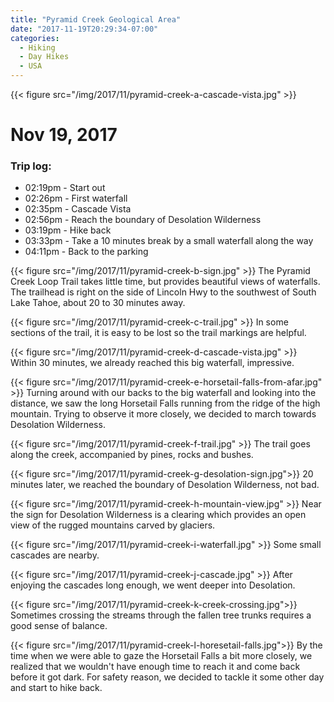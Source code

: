 ```yaml
---
title: "Pyramid Creek Geological Area"
date: "2017-11-19T20:29:34-07:00"
categories:
  - Hiking
  - Day Hikes
  - USA
---
```


{{< figure src="/img/2017/11/pyramid-creek-a-cascade-vista.jpg" >}}

# Nov 19, 2017
### Trip log:
* 02:19pm - Start out
* 02:26pm - First waterfall
* 02:35pm - Cascade Vista
* 02:56pm - Reach the boundary of Desolation Wilderness
* 03:19pm - Hike back
* 03:33pm - Take a 10 minutes break by a small waterfall along the way
* 04:11pm - Back to the parking

<!--more-->

{{< figure src="/img/2017/11/pyramid-creek-b-sign.jpg" >}}
The Pyramid Creek Loop Trail takes little time, but provides beautiful views of waterfalls. The trailhead is right on the side of Lincoln Hwy to the southwest of South Lake Tahoe, about 20 to 30 minutes away.

{{< figure src="/img/2017/11/pyramid-creek-c-trail.jpg" >}}
In some sections of the trail, it is easy to be lost so the trail markings are helpful.

{{< figure src="/img/2017/11/pyramid-creek-d-cascade-vista.jpg" >}}
Within 30 minutes, we already reached this big waterfall, impressive.

{{< figure src="/img/2017/11/pyramid-creek-e-horsetail-falls-from-afar.jpg"  >}}
Turning around with our backs to the big waterfall and looking into the distance, we saw the long Horsetail Falls running from the ridge of the high mountain. Trying to observe it more closely, we decided to march towards Desolation Wilderness.

{{< figure src="/img/2017/11/pyramid-creek-f-trail.jpg" >}}
The trail goes along the creek, accompanied by pines, rocks and bushes.

{{< figure src="/img/2017/11/pyramid-creek-g-desolation-sign.jpg">}}
20 minutes later, we reached the boundary of Desolation Wilderness, not bad.

{{< figure src="/img/2017/11/pyramid-creek-h-mountain-view.jpg" >}}
Near the sign for Desolation Wilderness is a clearing which provides an open view of the rugged mountains carved by glaciers.

{{< figure src="/img/2017/11/pyramid-creek-i-waterfall.jpg" >}}
Some small cascades are nearby.

{{< figure src="/img/2017/11/pyramid-creek-j-cascade.jpg" >}}
After enjoying the cascades long enough, we went deeper into Desolation.

{{< figure src="/img/2017/11/pyramid-creek-k-creek-crossing.jpg">}}
Sometimes crossing the streams through the fallen tree trunks requires a good sense of balance.

{{< figure src="/img/2017/11/pyramid-creek-l-horesetail-falls.jpg">}}
By the time when we were able to gaze the Horsetail Falls a bit more closely, we realized that we wouldn't have enough time to reach it and come back before it got dark. For safety reason, we decided to tackle it some other day and start to hike back.
